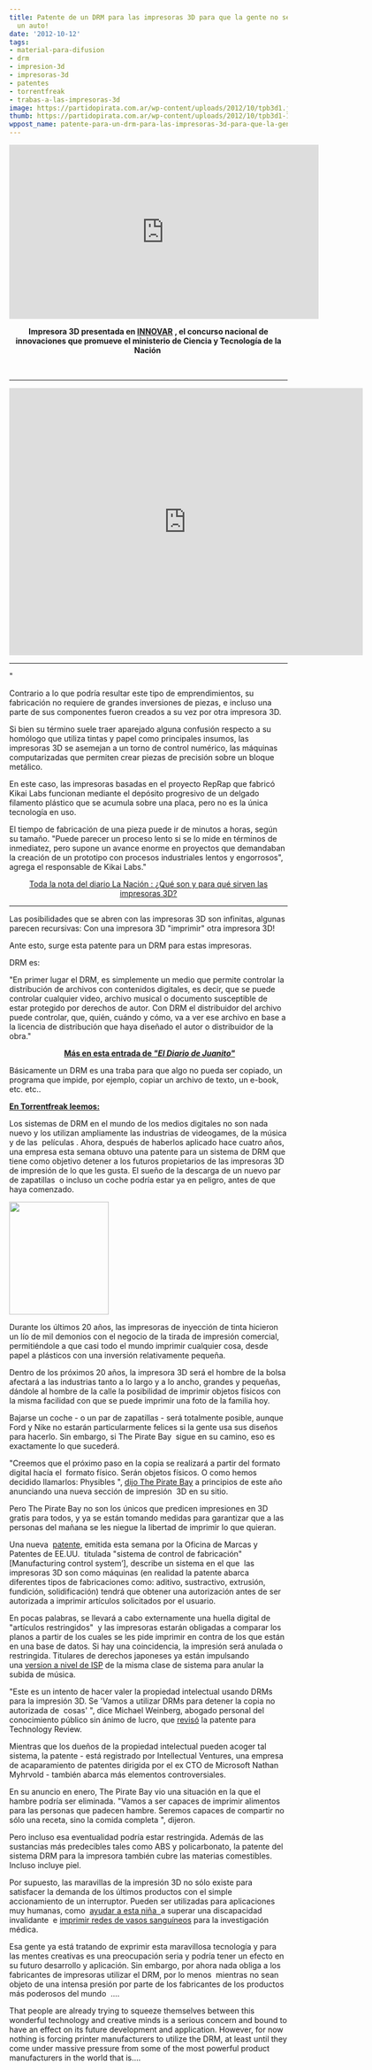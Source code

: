 ```yaml
---
title: Patente de un DRM para las impresoras 3D para que la gente no se descargue
  un auto!
date: '2012-10-12'
tags:
- material-para-difusion
- drm
- impresion-3d
- impresoras-3d
- patentes
- torrentfreak
- trabas-a-las-impresoras-3d
image: https://partidopirata.com.ar/wp-content/uploads/2012/10/tpb3d1.jpg
thumb: https://partidopirata.com.ar/wp-content/uploads/2012/10/tpb3d1-150x150.jpg
wppost_name: patente-para-un-drm-para-las-impresoras-3d-para-que-la-gente-no-se-descargue-un-auto
---
```


<center>
<iframe src="http://www.youtube.com/embed/Uphia89j3mI" frameborder="0" width="560" height="315"></iframe></center>
<p style="text-align: center;"><strong>Impresora 3D presentada en <a href="http://www.innovar.gob.ar/" target="_blank">INNOVAR</a> , el concurso nacional de innovaciones que promueve el ministerio de Ciencia y Tecnología de la Nación </strong></p>
&nbsp;

<hr />

<center>
<iframe src="http://player.vimeo.com/video/793910" frameborder="0" width="640" height="483"></iframe></center>

<hr />

"

Contrario a lo que podría resultar este tipo de emprendimientos, su fabricación no requiere de grandes inversiones de piezas, e incluso una parte de sus componentes fueron creados a su vez por otra impresora 3D.

Si bien su término suele traer aparejado alguna confusión respecto a su homólogo que utiliza tintas y papel como principales insumos, las impresoras 3D se asemejan a un torno de control numérico, las máquinas computarizadas que permiten crear piezas de precisión sobre un bloque metálico.

En este caso, las impresoras basadas en el proyecto RepRap que fabricó Kikai Labs funcionan mediante el depósito progresivo de un delgado filamento plástico que se acumula sobre una placa, pero no es la única tecnología en uso.

El tiempo de fabricación de una pieza puede ir de minutos a horas, según su tamaño. "Puede parecer un proceso lento si se lo mide en términos de inmediatez, pero supone un avance enorme en proyectos que demandaban la creación de un prototipo con procesos industriales lentos y engorrosos", agrega el responsable de Kikai Labs."
<p style="text-align: center;"><a href="http://www.lanacion.com.ar/1516060-que-son-y-para-que-sirven-las-impresoras-3d" target="_blank">Toda la nota del diario La Nación : ¿Qué son y para qué sirven las impresoras 3D?</a></p>


<hr />

Las posibilidades que se abren con las impresoras 3D son infinitas, algunas parecen recursivas: Con una impresora 3D "imprimir" otra impresora 3D!

Ante esto, surge esta patente para un DRM para estas impresoras.

DRM es:

"En primer lugar el DRM, es simplemente un medio que permite controlar la distribución de archivos con contenidos digitales, es decir, que se puede controlar cualquier video, archivo musical o documento susceptible de estar protegido por derechos de autor. Con DRM el distribuidor del archivo puede controlar, que, quién, cuándo y cómo, va a ver ese archivo en base a la licencia de distribución que haya diseñado el autor o distribuidor de la obra."
<p style="text-align: center;"> <strong><a href="https://windowstips.wordpress.com/2007/03/01/drm-definicion-y-concepto-por-fernando-munoz/" target="_blank">Más en esta entrada de <em>"El Diario de Juanito"</em></a></strong></p>
Básicamente un DRM es una traba para que algo no pueda ser copiado, un programa que impide, por ejemplo, copiar un archivo de texto, un e-book, etc. etc..

<strong><a href="https://torrentfreak.com/3d-printer-drm-patent-to-stop-people-downloading-a-car-121012/" target="_blank">En Torrentfreak leemos:</a></strong>

Los sistemas de DRM en el mundo de los medios digitales no son nada nuevo y los utilizan ampliamente las industrias de videogames, de la música y de las  películas . Ahora, después de haberlos aplicado hace cuatro años, una empresa esta semana obtuvo una patente para un sistema de DRM que tiene como objetivo detener a los futuros propietarios de las impresoras 3D de impresión de lo que les gusta. El sueño de la descarga de un nuevo par de zapatillas  o incluso un coche podría estar ya en peligro, antes de que haya comenzado.

<a href="https://partidopirata.com.ar/wp-content/uploads/2012/10/tpb3d1.jpg"><img class="alignright size-full wp-image-6812" title="impresion3d" src="https://partidopirata.com.ar/wp-content/uploads/2012/10/tpb3d1.jpg" alt="" width="180" height="204" /></a>

Durante los últimos 20 años, las impresoras de inyección de tinta hicieron un lío de mil demonios con el negocio de la tirada de impresión comercial, permitiéndole a que casi todo el mundo imprimir cualquier cosa, desde papel a plásticos con una inversión relativamente pequeña.

Dentro de los próximos 20 años, la impresora 3D será el hombre de la bolsa afectará a las industrias tanto a lo largo y a lo ancho, grandes y pequeñas, dándole al hombre de la calle la posibilidad de imprimir objetos físicos con la misma facilidad con que se puede imprimir una foto de la familia hoy.

Bajarse un coche - o un par de zapatillas - será totalmente posible, aunque Ford y Nike no estarán particularmente felices si la gente usa sus diseños para hacerlo. Sin embargo, si The Pirate Bay  sigue en su camino, eso es exactamente lo que sucederá.

"Creemos que el próximo paso en la copia se realizará a partir del formato digital hacía el  formato físico. Serán objetos físicos. O como hemos decidido llamarlos: Physibles ", <a href="https://partidopirata.com.ar/2959/en-the-pirate-bay-ahora-se-podran-descargar-objetos-fisicos">dijo The Pirate Bay</a> a principios de este año anunciando una nueva sección de impresión  3D en su sitio.

Pero The Pirate Bay no son los únicos que predicen impresiones en 3D gratis para todos, y ya se están tomando medidas para garantizar que a las personas del mañana se les niegue la libertad de imprimir lo que quieran.

Una nueva  <a href="http://patft.uspto.gov/netacgi/nph-Parser?Sect1=PTO2&amp;Sect2=HITOFF&amp;p=1&amp;u=%2Fnetahtml%2FPTO%2Fsearch-bool.html&amp;r=1&amp;f=G&amp;l=50&amp;co1=AND&amp;d=PTXT&amp;s1=8,286,236.PN.&amp;OS=PN/8,286,236&amp;RS=PN/8,286,236">patente</a>, emitida esta semana por la Oficina de Marcas y  Patentes de EE.UU.  titulada "sistema de control de fabricación" [Manufacturing control system’], describe un sistema en el que  las impresoras 3D son como máquinas (en realidad la patente abarca diferentes tipos de fabricaciones como: aditivo, sustractivo, extrusión, fundición, solidificación) tendrá que obtener una autorización antes de ser autorizada a imprimir artículos solicitados por el usuario.

En pocas palabras, se llevará a cabo externamente una huella digital de "artículos restringidos"  y las impresoras estarán obligadas a comparar los planos a partir de los cuales se les pide imprimir en contra de los que están en una base de datos. Si hay una coincidencia, la impresión será anulada o restringida. Titulares de derechos japoneses ya están impulsando una <a href="http://torrentfreak.com/jail-for-file-sharing-not-enough-labels-want-isp-level-spying-regime-120624/">version a nivel de ISP</a> de la misma clase de sistema para anular la subida de música.

"Este es un intento de hacer valer la propiedad intelectual usando DRMs para la impresión 3D. Se 'Vamos a utilizar DRMs para detener la copia no autorizada de  cosas' ", dice Michael Weinberg, abogado personal del conocimiento público sin ánimo de lucro, que <a href="http://www.technologyreview.com/view/429566/nathan-myhrvolds-cunning-plan-to-prevent-3-d/">revisó</a> la patente para Technology Review.

Mientras que los dueños de la propiedad intelectual pueden acoger tal sistema, la patente - está registrado por Intellectual Ventures, una empresa de acaparamiento de patentes dirigida por el ex CTO de Microsoft Nathan Myhrvold - también abarca más elementos controversiales.

En su anuncio en enero, The Pirate Bay vio una situación en la que el hambre podría ser eliminada. "Vamos a ser capaces de imprimir alimentos para las personas que padecen hambre. Seremos capaces de compartir no sólo una receta, sino la comida completa ", dijeron.

Pero incluso esa eventualidad podría estar restringida. Además de las sustancias más predecibles tales como ABS y policarbonato, la patente del sistema DRM para la impresora también cubre las materias comestibles. Incluso incluye piel.

Por supuesto, las maravillas de la impresión 3D no sólo existe para satisfacer la demanda de los últimos productos con el simple accionamiento de un interruptor. Pueden ser utilizadas para aplicaciones muy humanas, como  <a href="http://www.youtube.com/user/stratasysfdm?feature=watch">ayudar a esta niña  </a>a superar una discapacidad invalidante  e <a href="http://www.youtube.com/user/stratasysfdm">imprimir redes de vasos sanguíneos</a> para la investigación médica.

Esa gente ya está tratando de exprimir esta maravillosa tecnología y para las mentes creativas es una preocupación seria y podría tener un efecto en su futuro desarrollo y aplicación. Sin embargo, por ahora nada obliga a los fabricantes de impresoras utilizar el DRM, por lo menos  mientras no sean objeto de una intensa presión por parte de los fabricantes de los productos más poderosos del mundo  ....

That people are already trying to squeeze themselves between this wonderful technology and creative minds is a serious concern and bound to have an effect on its future development and application. However, for now nothing is forcing printer manufacturers to utilize the DRM, at least until they come under massive pressure from some of the most powerful product manufacturers in the world that is….
